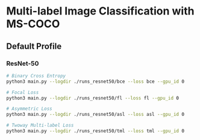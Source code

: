 # Multi-label Image Classification with MS-COCO


## Default Profile

### ResNet-50

```bash
# Binary Cross Entropy
python3 main.py --logdir ./runs_resnet50/bce --loss bce --gpu_id 0

# Focal Loss
python3 main.py --logdir ./runs_resnet50/fl --loss fl --gpu_id 0

# Asymmetric Loss
python3 main.py --logdir ./runs_resnet50/asl --loss asl --gpu_id 0

# Twoway Multi-label Loss
python3 main.py --logdir ./runs_resnet50/tml --loss tml --gpu_id 0
```
